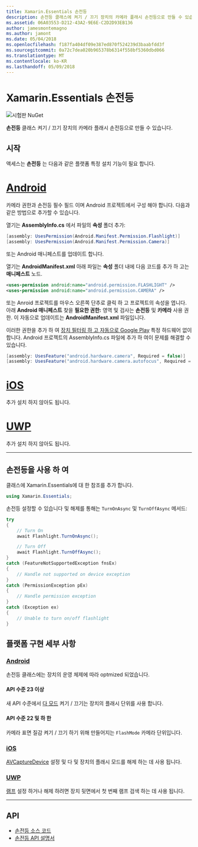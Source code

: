 ```yaml
---
title: Xamarin.Essentials 손전등
description: 손전등 클래스에 켜기 / 끄기 장치의 카메라 플래시 손전등으로 만들 수 있습니다.
ms.assetid: 06A03553-D212-43A2-9E6E-C2D2D93EB136
author: jamesmontemagno
ms.author: jamont
ms.date: 05/04/2018
ms.openlocfilehash: f187fa404df09e387ed870f524239d3baabfdd3f
ms.sourcegitcommit: 0a72c7dea020b965378b6314f558bf5360dbd066
ms.translationtype: MT
ms.contentlocale: ko-KR
ms.lasthandoff: 05/09/2018
---
```

# <a name="xamarinessentials-flashlight"></a>Xamarin.Essentials 손전등

![시험판 NuGet](~/media/shared/pre-release.png)

**손전등** 클래스 켜기 / 끄기 장치의 카메라 플래시 손전등으로 만들 수 있습니다.

## <a name="getting-started"></a>시작

액세스는 **손전등** 는 다음과 같은 플랫폼 특정 설치 기능이 필요 합니다.

# <a name="androidtabandroid"></a>[Android](#tab/android)

카메라 권한과 손전등 필수 필드 이며 Android 프로젝트에서 구성 해야 합니다. 다음과 같은 방법으로 추가할 수 있습니다.

열기는 **AssemblyInfo.cs** 에서 파일의 **속성** 폴더 추가:

```csharp
[assembly: UsesPermission(Android.Manifest.Permission.Flashlight)]
[assembly: UsesPermission(Android.Manifest.Permission.Camera)]
```

또는 Android 매니페스트를 업데이트 합니다.

열기는 **AndroidManifest.xml** 아래 파일는 **속성** 폴더 내에 다음 코드를 추가 하 고는 **매니페스트** 노드.

```xml
<uses-permission android:name="android.permission.FLASHLIGHT" />
<uses-permission android:name="android.permission.CAMERA" />
```

또는 Anroid 프로젝트를 마우스 오른쪽 단추로 클릭 하 고 프로젝트의 속성을 엽니다. 아래 **Android 매니페스트** 찾을 **필요한 권한:** 영역 및 검사는 **손전등** 및 **카메라** 사용 권한. 이 자동으로 업데이트는 **AndroidManifest.xml** 파일입니다.

이러한 권한을 추가 하 여 [장치 필터링 하 고 자동으로 Google Play](http://developer.android.com/guide/topics/manifest/uses-feature-element.html#permissions-features) 특정 하드웨어 없이 합니다. Android 프로젝트의 AssemblyInfo.cs 파일에 추가 하 여이 문제를 해결할 수 있습니다.

```csharp
[assembly: UsesFeature("android.hardware.camera", Required = false)]
[assembly: UsesFeature("android.hardware.camera.autofocus", Required = false)]
```

# <a name="iostabios"></a>[iOS](#tab/ios)

추가 설치 하지 않아도 됩니다.

# <a name="uwptabuwp"></a>[UWP](#tab/uwp)

추가 설치 하지 않아도 됩니다.

-----

## <a name="using-flashlight"></a>손전등을 사용 하 여

클래스에 Xamarin.Essentials에 대 한 참조를 추가 합니다.

```csharp
using Xamarin.Essentials;
```

손전등 설정할 수 있습니다 및 해제를 통해는 `TurnOnAsync` 및 `TurnOffAsync` 메서드:

```csharp
try
{
    // Turn On
    await Flashlight.TurnOnAsync();

    // Turn Off
    await Flashlight.TurnOffAsync();
}
catch (FeatureNotSupportedException fnsEx)
{
    // Handle not supported on device exception
}
catch (PermissionException pEx)
{
    // Handle permission exception
}
catch (Exception ex)
{
    // Unable to turn on/off flashlight
}
```

## <a name="platform-implementation-specifics"></a>플랫폼 구현 세부 사항

### <a name="androidtabandroid-specifics"></a>[Android](#tab/android-specifics)

손전등 클래스에는 장치의 운영 체제에 따라 optmized 되었습니다.

#### <a name="api-level-23-and-higher"></a>API 수준 23 이상

새 API 수준에서 [다 모드](https://developer.android.com/reference/android/hardware/camera2/CameraManager.html#setTorchMode) 켜기 / 끄기는 장치의 플래시 단위를 사용 합니다.

#### <a name="api-level-22-and-lower"></a>API 수준 22 및 하 한

카메라 표면 질감 켜기 / 끄기 하기 위해 만들어지는 `FlashMode` 카메라 단위입니다. 

### <a name="iostabios-specifics"></a>[iOS](#tab/ios-specifics)

[AVCaptureDevice](https://developer.xamarin.com/api/type/AVFoundation.AVCaptureDevice/) 설정 및 다 및 장치의 플래시 모드를 해제 하는 데 사용 됩니다.

### <a name="uwptabuwp-specifics"></a>[UWP](#tab/uwp-specifics)

[램프](https://docs.microsoft.com/en-us/uwp/api/windows.devices.lights.lamp) 설정 하거나 해제 하려면 장치 뒷면에서 첫 번째 램프 검색 하는 데 사용 됩니다.

-----

## <a name="api"></a>API

- [손전등 소스 코드](https://github.com/xamarin/Essentials/tree/master/Essentials/Flashlight)
- [손전등 API 설명서](xref:Xamarin.Essentials.Flashlight)
